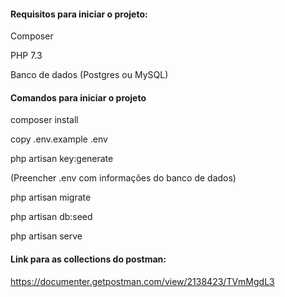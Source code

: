 #### Requisitos para iniciar o projeto:

Composer

PHP 7.3

Banco de dados (Postgres ou MySQL)

#### Comandos para iniciar o projeto

composer install

copy .env.example .env

php artisan key:generate

(Preencher .env com informações do banco de dados)

php artisan migrate

php artisan db:seed

php artisan serve

#### Link para as collections do postman:
https://documenter.getpostman.com/view/2138423/TVmMgdL3
